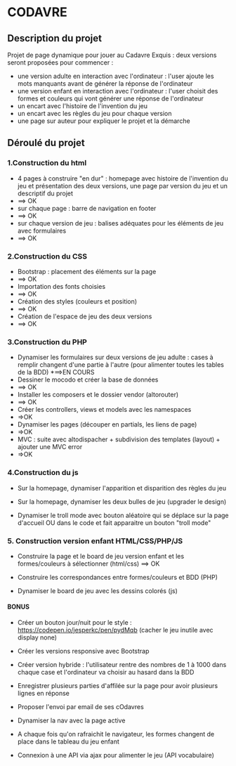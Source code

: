 # CODAVRE

## Description du projet

Projet de page dynamique pour jouer au Cadavre Exquis : deux versions seront proposées pour commencer :

* une version adulte en interaction avec l'ordinateur : l'user ajoute les mots manquants avant de générer la réponse de l'ordinateur
* une version enfant en interaction avec l'ordinateur : l'user choisit des formes et couleurs qui vont générer une réponse de l'ordinateur
* un encart avec l'histoire de l'invention du jeu
* un encart avec les règles du jeu pour chaque version
* une page sur auteur pour expliquer le projet et la démarche

## Déroulé du projet

### 1.Construction du html

* 4 pages à construire "en dur" : homepage avec histoire de l'invention du jeu et présentation des deux versions, une page par version du jeu et un descriptif du projet
* ==> OK
* sur chaque page : barre de navigation en footer
* ==> OK
* sur chaque version de jeu : balises adéquates pour les éléments de jeu avec formulaires
* ==> OK
  
### 2.Construction du CSS  

* Bootstrap : placement des éléments sur la page
* ==> OK
* Importation des fonts choisies
* ==> OK
* Création des styles (couleurs et position) 
* ==> OK
* Création de l'espace de jeu des deux versions
* ==> OK

### 3.Construction du PHP

* Dynamiser les formulaires sur deux versions de jeu adulte : cases à remplir changent d'une partie à l'autre (pour alimenter toutes les tables de la BDD)
*==>EN COURS
* Dessiner le mocodo et créer la base de données
* ==> OK
* Installer les composers et le dossier vendor (altorouter)
* ==> OK
* Créer les controllers, views et models avec les namespaces
* =>OK
* Dynamiser les pages (découper en partials, les liens de page)
* =>OK
* MVC : suite avec altodispacher + subdivision des templates (layout) + ajouter une MVC error
* =>OK

### 4.Construction du js

* Sur la homepage, dynamiser l'apparition et disparition des règles du jeu

* Sur la homepage, dynamiser les deux bulles de jeu (upgrader le design)
  
* Dynamiser le troll mode avec bouton aléatoire qui se déplace sur la page d'accueil OU dans le code et fait apparaitre un bouton "troll mode" 

### 5. Construction version enfant HTML/CSS/PHP/JS

* Construire la page et le board de jeu version enfant et les formes/couleurs à sélectionner (html/css)
  ==> OK
* Construire les correspondances entre formes/couleurs et BDD (PHP)

* Dynamiser le board de jeu avec les dessins colorés (js)

#### BONUS

* Créer un bouton jour/nuit pour le style : https://codepen.io/jesperkc/pen/pydMqb (cacher le jeu inutile avec display none)

* Créer les versions responsive avec Bootstrap

* Créer version hybride : l'utilisateur rentre des nombres de 1 à 1000 dans chaque case et l'ordinateur va choisir au hasard dans la BDD

* Enregistrer plusieurs parties d'affilée sur la page pour avoir plusieurs lignes en réponse
  
* Proposer l'envoi par email de ses cOdavres
  
* Dynamiser la nav avec la page active
  
* A chaque fois qu'on rafraichit le navigateur, les formes changent de place dans le tableau du jeu enfant

* Connexion à une API via ajax pour alimenter le jeu (API vocabulaire)
